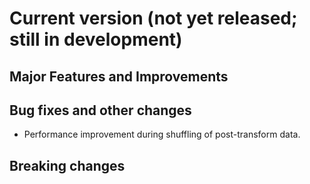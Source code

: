 # Current version (not yet released; still in development)

## Major Features and Improvements

## Bug fixes and other changes
* Performance improvement during shuffling of post-transform data.

## Breaking changes

